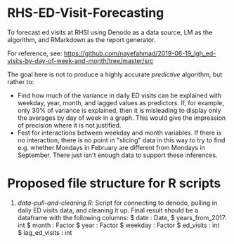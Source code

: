 # RHS-ED-Visit-Forecasting
To forecast ed visits at RHSl using Denodo as a data source, LM as the algorithm, and RMarkdown as the report generator.

For reference, see: https://github.com/nayefahmad/2019-06-19_lgh_ed-visits-by-day-of-week-and-month/tree/master/src 

The goal here is not to produce a highly accurate *predictive* algorithm, but rather to: 

* Find how much of the variance in daily ED visits can be explained with weekday, year, month, and lagged values as predictors. If, for example, only 30% of variance is explained, then it is misleading to display only the averages by day of week in a graph. This would give the impression of precision where it is not justified. 
* Fest for interactions between weekday and month variables. If there is no interaction, there is no point in "slicing" data in this way to try to find e.g. whether Mondays in February are different from Mondays in September. There just isn't enough data to support these inferences. 

# Proposed file structure for R scripts 

1. *data-pull-and-cleaning.R*: Script for connecting to denodo, pulling in daily ED visits data, and cleaning it up. Final result should be a dataframe with the following columns: 
 $ date           : Date, 
 $ years_from_2017: int
 $ month          : Factor 
 $ year           : Factor 
 $ weekday        : Factor 
 $ ed_visits      : int  
 $ lag_ed_visits  : int  
